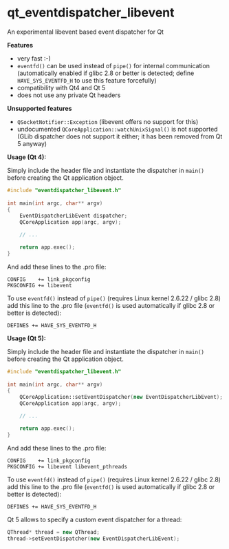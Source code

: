qt_eventdispatcher_libevent
===========================

An experimental libevent based event dispatcher for Qt

**Features**
* very fast :-)
* `eventfd()` can be used instead of `pipe()` for internal communication (automatically enabled if glibc 2.8 or better is detected; define `HAVE_SYS_EVENTFD_H` to use this feature forcefully)
* compatibility with Qt4 and Qt 5
* does not use any private Qt headers

**Unsupported features**
* `QSocketNotifier::Exception` (libevent offers no support for this)
* undocumented `QCoreApplication::watchUnixSignal()` is not supported (GLib dispatcher does not support it either; it has been removed from Qt 5 anyway)

**Usage (Qt 4):**

Simply include the header file and instantiate the dispatcher in `main()`
before creating the Qt application object.

```c++
#include "eventdispatcher_libevent.h"
    
int main(int argc, char** argv)
{
    EventDispatcherLibEvent dispatcher;
    QCoreApplication app(argc, argv);

    // ...

    return app.exec();
}
```

And add these lines to the .pro file:

```
CONFIG    += link_pkgconfig
PKGCONFIG += libevent
```

To use `eventfd()` instead of `pipe()` (requires Linux kernel 2.6.22 / glibc 2.8) add this line to the .pro file (`eventfd()` is used automatically if glibc 2.8 or better is detected):

```
DEFINES += HAVE_SYS_EVENTFD_H
```

**Usage (Qt 5):**

Simply include the header file and instantiate the dispatcher in `main()`
before creating the Qt application object.

```c++
#include "eventdispatcher_libevent.h"
    
int main(int argc, char** argv)
{
    QCoreApplication::setEventDispatcher(new EventDispatcherLibEvent);
    QCoreApplication app(argc, argv);

    // ...

    return app.exec();
}
```

And add these lines to the .pro file:

```
CONFIG    += link_pkgconfig
PKGCONFIG += libevent libevent_pthreads
```

To use `eventfd()` instead of `pipe()` (requires Linux kernel 2.6.22 / glibc 2.8) add this line to the .pro file (`eventfd()` is used automatically if glibc 2.8 or better is detected):

```
DEFINES += HAVE_SYS_EVENTFD_H
```

Qt 5 allows to specify a custom event dispatcher for a thread:

```c++
QThread* thread = new QThread;
thread->setEventDispatcher(new EventDispatcherLibEvent);
```
